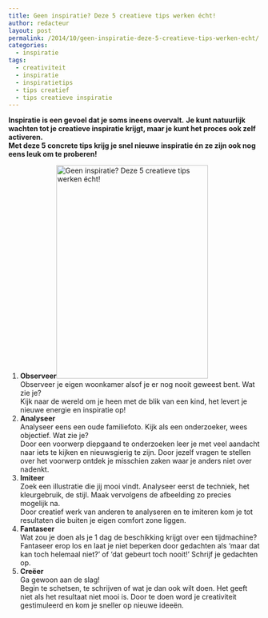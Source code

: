 ```yaml
---
title: Geen inspiratie? Deze 5 creatieve tips werken écht!
author: redacteur
layout: post
permalink: /2014/10/geen-inspiratie-deze-5-creatieve-tips-werken-echt/
categories:
  - inspiratie
tags:
  - creativiteit
  - inspiratie
  - inspiratietips
  - tips creatief
  - tips creatieve inspiratie
---
```

**Inspiratie is een gevoel dat je soms ineens overvalt.** **Je kunt natuurlijk wachten tot je creatieve inspiratie krijgt, maar je kunt het proces ook zelf activeren.**  
**Met deze 5 concrete tips krijg je snel nieuwe inspiratie én ze zijn ook nog eens leuk om te proberen!**

  1. **Observeer**<img class="alignright wp-image-6976" title="Geen inspiratie? Deze 5 creatieve tips werken écht!" src="http://www.schildertuin.nl/wordpress/wp-content/uploads/2013/01/DIY_inspiratieboekje_voorkant.jpg" alt="Geen inspiratie? Deze 5 creatieve tips werken écht!" width="303" height="427" />  
    Observeer je eigen woonkamer alsof je er nog nooit geweest bent. Wat zie je?  
    Kijk naar de wereld om je heen met de blik van een kind, het levert je nieuwe energie en inspiratie op!
  2. **Analyseer**  
    Analyseer eens een oude familiefoto. Kijk als een onderzoeker, wees objectief. Wat zie je?  
    Door een voorwerp diepgaand te onderzoeken leer je met veel aandacht naar iets te kijken en nieuwsgierig te zijn. Door jezelf vragen te stellen over het voorwerp ontdek je misschien zaken waar je anders niet over nadenkt.
  3. **Imiteer**  
    Zoek een illustratie die jij mooi vindt. Analyseer eerst de techniek, het kleurgebruik, de stijl. Maak vervolgens de afbeelding zo precies mogelijk na.  
    Door creatief werk van anderen te analyseren en te imiteren kom je tot resultaten die buiten je eigen comfort zone liggen.
  4. **Fantaseer**  
    Wat zou je doen als je 1 dag de beschikking krijgt over een tijdmachine?  
    Fantaseer erop los en laat je niet beperken door gedachten als ‘maar dat kan toch helemaal niet?’ of ‘dat gebeurt toch nooit!’ Schrijf je gedachten op.
  5. **Creëer**  
    Ga gewoon aan de slag!  
    Begin te schetsen, te schrijven of wat je dan ook wilt doen. Het geeft niet als het resultaat niet mooi is. Door te doen word je creativiteit gestimuleerd en kom je sneller op nieuwe ideeën.

&nbsp;